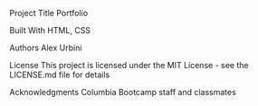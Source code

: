 Project Title
Portfolio



Built With
HTML, CSS


Authors
Alex Urbini

License
This project is licensed under the MIT License - see the LICENSE.md file for details

Acknowledgments
Columbia Bootcamp staff and classmates



